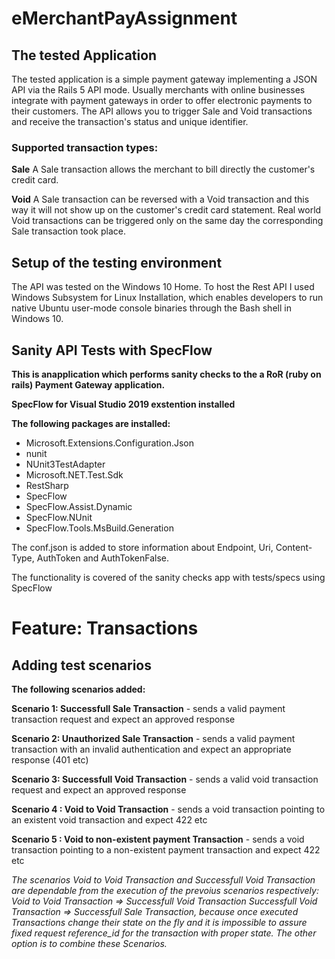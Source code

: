 # eMerchantPayAssignment

## The tested Application  
The tested application is a simple payment gateway implementing a JSON API via the Rails 5 API mode. Usually merchants with online businesses integrate with payment gateways in order to offer electronic payments to their customers. The API allows you to trigger Sale and Void transactions and receive the transaction's status and unique identifier.

### Supported transaction types:
**Sale**
A Sale transaction allows the merchant to bill directly the customer's credit card.

**Void**
A Sale transaction can be reversed with a Void transaction and this way it will not show up on the customer's credit card statement. Real world Void transactions can be triggered only on the same day the corresponding Sale transaction took place.

## Setup of the testing environment
The API was tested on the Windows 10 Home. To host the Rest API I used Windows Subsystem for Linux Installation, which enables developers to run native Ubuntu user-mode console binaries through the Bash shell in Windows 10.

## Sanity API Tests with SpecFlow 

**This is anapplication which performs sanity checks to the a RoR (ruby on rails) Payment Gateway application.**

**SpecFlow for Visual Studio 2019 exstention installed**

**The following packages are installed:**
- Microsoft.Extensions.Configuration.Json
- nunit
- NUnit3TestAdapter
- Microsoft.NET.Test.Sdk
- RestSharp
- SpecFlow
- SpecFlow.Assist.Dynamic
- SpecFlow.NUnit
- SpecFlow.Tools.MsBuild.Generation

The conf.json is added to store information about Endpoint, Uri, Content-Type, AuthToken and AuthTokenFalse.

The functionality is covered of the sanity checks app with tests/specs using SpecFlow

# Feature: Transactions

## Adding test scenarios

**The following scenarios added:**

**Scenario 1: Successfull Sale Transaction** - sends a valid payment transaction request and expect an approved
response

**Scenario 2: Unauthorized Sale Transaction** - sends a valid payment transaction with an invalid authentication and expect
an appropriate response (401 etc)

**Scenario 3: Successfull Void Transaction** - sends a valid void transaction request and expect an approved response

**Scenario 4 : Void to Void Transaction** - sends a void transaction pointing to an existent void transaction and
expect 422 etc

**Scenario 5 : Void to non-existent payment Transaction** - sends a void transaction pointing to a non-existent payment transaction
and expect 422 etc

*The scenarios Void to Void Transaction and Successfull Void Transaction are dependable from the execution of the prevoius scenarios respectively:
Void to Void Transaction => Successfull Void Transaction
Successfull Void Transaction => Successfull Sale Transaction, because once executed Transactions change their state on the fly and it is impossible to assure fixed
request reference_id for the transaction with proper state.
The other option is to combine these Scenarios.*
